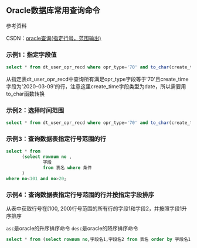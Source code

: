 ## Oracle数据库常用查询命令

参考资料

CSDN：[oracle查询(指定行号，范围输出)]()

### 示例1：指定字段值

```sql
select * from dt_user_opr_recd where opr_type='70' and to_char(create_time, 'yyyy-mm-dd')='2020-03-09'
```

从指定表dt_user_opr_recd中查询所有满足opr_type字段等于'70'且create_time字段为'2020-03-09'的行，注意这里create_time字段类型为date，所以需要用to_char函数转换

### 示例2：选择时间范围

```sql
select * from dt_user_opr_recd where opr_type='70' and to_char(create_time, 'yyyy-mm-dd')>='2020-03-09' and to_char(create_time, 'yyyy-mm-dd')<='2020-03-20'
```

### 示例3：查询数据表指定行号范围的行

```sql
select * from
      (select rownum no ,
              字段 
              from 表名 where 条件
      ) 
where no<101 and no>20;
```

### 示例4：查询数据表指定行号范围的行并按指定字段排序

从表中获取行号在[100, 200)行号范围的所有行的字段1和字段2，并按照字段1升序排序

`asc`是oracle的升序排序命令
`desc`是oracle的降序排序命令

```sql
select * from (select rownum no,字段名1,字段名2 from 表名 order by 字段名1 asc where no>=100 and no< 200
```

